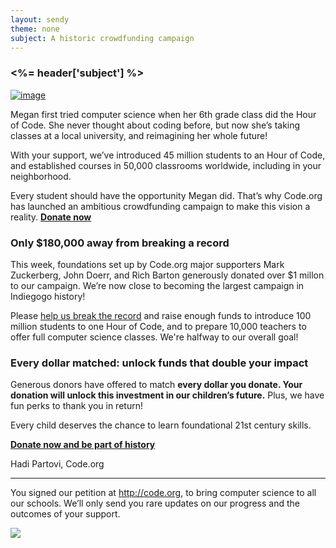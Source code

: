 ```yaml
---
layout: sendy
theme: none
subject: A historic crowdfunding campaign
---
```

### <%= header['subject'] %>

[![image](http://code.org/images/fit-400/megan.png)](http://igg.me/at/hourofcode/x/9005878)

Megan first tried computer science when her 6th grade class did the Hour of Code. She never thought about coding before, but now she’s taking classes at a local university, and reimagining her whole future! 

With your support, we’ve introduced 45 million students to an Hour of Code, and established courses in 50,000 classrooms worldwide, including in your neighborhood.

Every student should have the opportunity Megan did. That’s why Code.org has launched an ambitious crowdfunding campaign to make this vision a reality. **[Donate now](http://igg.me/at/hourofcode/x/9005878)**

### Only $180,000 away from breaking a record
This week, foundations set up by Code.org major supporters Mark Zuckerberg, John Doerr, and Rich Barton generously donated over $1 millon to our campaign. We’re now close to becoming the largest campaign in Indiegogo history!

Please [help us break the record](http://igg.me/at/hourofcode/x/9005878) and raise enough funds to introduce 100 million students to one Hour of Code, and to prepare 10,000 teachers to offer full computer science classes. We're halfway to our overall goal!

### Every dollar matched: unlock funds that double your impact
Generous donors have offered to match **every dollar you donate. Your donation will unlock this investment in our children’s future.** Plus, we have fun perks to thank you in return!

Every child deserves the chance to learn foundational 21st century skills. 

**[Donate now and be part of history](http://igg.me/at/hourofcode/x/9005878)**

Hadi Partovi, Code.org


<hr>

You signed our petition at http://code.org, to bring computer science to all our schools. We’ll only send you rare updates on our progress and the outcomes of your support.

![](<%= tracking_pixel %>)

